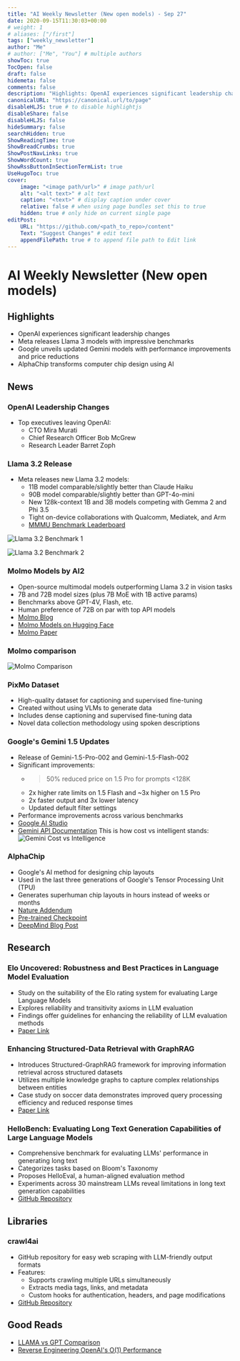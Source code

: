 ```yaml
---
title: "AI Weekly Newsletter (New open models) - Sep 27"
date: 2020-09-15T11:30:03+00:00
# weight: 1
# aliases: ["/first"]
tags: ["weekly_newsletter"]
author: "Me"
# author: ["Me", "You"] # multiple authors
showToc: true
TocOpen: false
draft: false
hidemeta: false
comments: false
description: "Highlights: OpenAI experiences significant leadership changes, Meta releases Llama 3 models with impressive benchmarks, Google unveils updated Gemini models with performance improvements and price reductions, AlphaChip transforms computer chip design using AI"
canonicalURL: "https://canonical.url/to/page"
disableHLJS: true # to disable highlightjs
disableShare: false
disableHLJS: false
hideSummary: false
searchHidden: true
ShowReadingTime: true
ShowBreadCrumbs: true
ShowPostNavLinks: true
ShowWordCount: true
ShowRssButtonInSectionTermList: true
UseHugoToc: true
cover:
    image: "<image path/url>" # image path/url
    alt: "<alt text>" # alt text
    caption: "<text>" # display caption under cover
    relative: false # when using page bundles set this to true
    hidden: true # only hide on current single page
editPost:
    URL: "https://github.com/<path_to_repo>/content"
    Text: "Suggest Changes" # edit text
    appendFilePath: true # to append file path to Edit link
---
```





# AI Weekly Newsletter (New open models)

## Highlights

- OpenAI experiences significant leadership changes
- Meta releases Llama 3 models with impressive benchmarks
- Google unveils updated Gemini models with performance improvements and price reductions
- AlphaChip transforms computer chip design using AI

## News

### OpenAI Leadership Changes

- Top executives leaving OpenAI:
  - CTO Mira Murati
  - Chief Research Officer Bob McGrew
  - Research Leader Barret Zoph

### Llama 3.2 Release

- Meta releases new Llama 3.2 models:
  - 11B model comparable/slightly better than Claude Haiku
  - 90B model comparable/slightly better than GPT-4o-mini
  - New 128k-context 1B and 3B models competing with Gemma 2 and Phi 3.5
  - Tight on-device collaborations with Qualcomm, Mediatek, and Arm
  - [MMMU Benchmark Leaderboard](https://mmmu-benchmark.github.io/#leaderboard)

![Llama 3.2 Benchmark 1](/sept_27/Pasted%20image%2020240927101929.png)

![Llama 3.2 Benchmark 2](/sept_27/Pasted%20image%2020240927101947.png)

### Molmo Models by AI2

- Open-source multimodal models outperforming Llama 3.2 in vision tasks
- 7B and 72B model sizes (plus 7B MoE with 1B active params)
- Benchmarks above GPT-4V, Flash, etc.
- Human preference of 72B on par with top API models
- [Molmo Blog](https://molmo.allenai.org/blog)
- [Molmo Models on Hugging Face](https://huggingface.co/collections/allenai/molmo-66f379e6fe3b8ef090a8ca19)
- [Molmo Paper](https://arxiv.org/pdf/2409.17146)
### Molmo comparison
![Molmo Comparison](/sept_27/Pasted%20image%2020240927101904.png)

### PixMo Dataset

- High-quality dataset for captioning and supervised fine-tuning
- Created without using VLMs to generate data
- Includes dense captioning and supervised fine-tuning data
- Novel data collection methodology using spoken descriptions

### Google's Gemini 1.5 Updates

- Release of Gemini-1.5-Pro-002 and Gemini-1.5-Flash-002
- Significant improvements:
  - >50% reduced price on 1.5 Pro for prompts <128K
  - 2x higher rate limits on 1.5 Flash and ~3x higher on 1.5 Pro
  - 2x faster output and 3x lower latency
  - Updated default filter settings
- Performance improvements across various benchmarks
- [Google AI Studio](https://aistudio.google.com/app/prompts/new_chat?model=gemini-1.5-pro-002)
- [Gemini API Documentation](https://ai.google.dev/gemini-api/docs/models/gemini)
This is how cost vs intelligent stands:
![Gemini Cost vs Intelligence](/sept_27/Pasted%20image%2020240927094928.png)
### AlphaChip

- Google's AI method for designing chip layouts
- Used in the last three generations of Google's Tensor Processing Unit (TPU)
- Generates superhuman chip layouts in hours instead of weeks or months
- [Nature Addendum](https://www.nature.com/articles/s41586-024-08032-5)
- [Pre-trained Checkpoint](https://github.com/google-research/circuit_training/?tab=readme-ov-file#PreTrainedModelCheckpoint)
- [DeepMind Blog Post](https://deepmind.google/discover/blog/how-alphachip-transformed-computer-chip-design/)

## Research

### Elo Uncovered: Robustness and Best Practices in Language Model Evaluation

- Study on the suitability of the Elo rating system for evaluating Large Language Models
- Explores reliability and transitivity axioms in LLM evaluation
- Findings offer guidelines for enhancing the reliability of LLM evaluation methods
- [Paper Link](https://arxiv.org/abs/2311.17295)

### Enhancing Structured-Data Retrieval with GraphRAG

- Introduces Structured-GraphRAG framework for improving information retrieval across structured datasets
- Utilizes multiple knowledge graphs to capture complex relationships between entities
- Case study on soccer data demonstrates improved query processing efficiency and reduced response times
- [Paper Link](https://arxiv.org/abs/2409.17580)

### HelloBench: Evaluating Long Text Generation Capabilities of Large Language Models

- Comprehensive benchmark for evaluating LLMs' performance in generating long text
- Categorizes tasks based on Bloom's Taxonomy
- Proposes HelloEval, a human-aligned evaluation method
- Experiments across 30 mainstream LLMs reveal limitations in long text generation capabilities
- [GitHub Repository](https://github.com/Quehry/HelloBench)

## Libraries

### crawl4ai

- GitHub repository for easy web scraping with LLM-friendly output formats
- Features:
  - Supports crawling multiple URLs simultaneously
  - Extracts media tags, links, and metadata
  - Custom hooks for authentication, headers, and page modifications
- [GitHub Repository](https://github.com/unclecode/crawl4ai)

## Good Reads

- [LLAMA vs GPT Comparison](https://github.com/rasbt/LLMs-from-scratch/blob/main/ch05/07_gpt_to_llama/converting-gpt-to-llama2.ipynb)
- [Reverse Engineering OpenAI's O(1) Performance](https://www.interconnects.ai/p/reverse-engineering-openai-o1)

